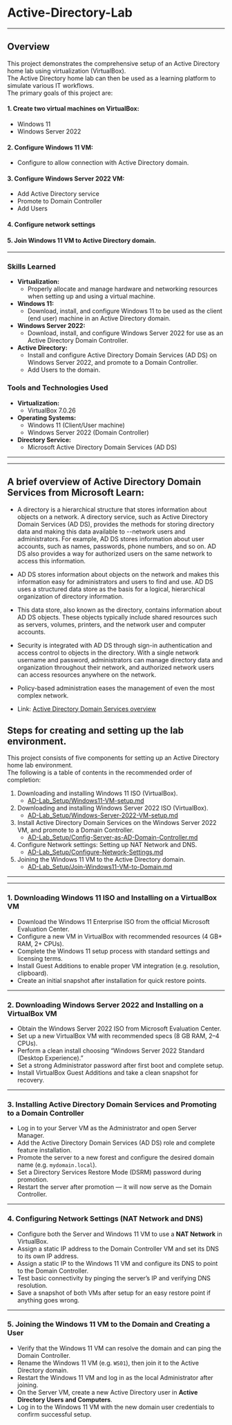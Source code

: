 # Active-Directory-Lab

---

## Overview

This project demonstrates the comprehensive setup of an Active Directory home lab using virtualization (VirtualBox).  
The Active Directory home lab can then be used as a learning platform to simulate various IT workflows.  
The primary goals of this project are:

#### 1. Create two virtual machines on VirtualBox:
  - Windows 11
  - Windows Server 2022
#### 2. Configure Windows 11 VM:
  - Configure to allow connection with Active Directory domain.
#### 3. Configure Windows Server 2022 VM:
  - Add Active Directory service
  - Promote to Domain Controller
  - Add Users
#### 4. Configure network settings
#### 5. Join Windows 11 VM to Active Directory domain.

---

### Skills Learned

- **Virtualization:**
  - Properly allocate and manage hardware and networking resources when setting up and using a virtual machine.
- **Windows 11:**
  - Download, install, and configure Windows 11 to be used as the client (end user) machine in an Active Directory domain.
- **Windows Server 2022:**
  - Download, install, and configure Windows Server 2022 for use as an Active Directory Domain Controller.
- **Active Directory:**
  - Install and configure Active Directory Domain Services (AD DS) on Windows Server 2022, and promote to a Domain Controller.
  - Add Users to the domain.




### Tools and Technologies Used

- **Virtualization:**
  - VirtualBox 7.0.26
- **Operating Systems:**
   - Windows 11 (Client/User machine)  
   - Windows Server 2022 (Domain Controller)
- **Directory Service:**
  - Microsoft Active Directory Domain Services (AD DS)

---
---  

## A brief overview of Active Directory Domain Services from  Microsoft Learn:  

- A directory is a hierarchical structure that stores information about objects on a network. A directory service, such as Active Directory Domain Services (AD DS), provides the methods for storing directory data and making this data available to --network users and administrators. For example, AD DS stores information about user accounts, such as names, passwords, phone numbers, and so on. AD DS also provides a way for authorized users on the same network to access this information.

- AD DS stores information about objects on the network and makes this information easy for administrators and users to find and use. AD DS uses a structured data store as the basis for a logical, hierarchical organization of directory information.

- This data store, also known as the directory, contains information about AD DS objects. These objects typically include shared resources such as servers, volumes, printers, and the network user and computer accounts.

- Security is integrated with AD DS through sign-in authentication and access control to objects in the directory. With a single network username and password, administrators can manage directory data and organization throughout their network, and authorized network users can access resources anywhere on the network.
- Policy-based administration eases the management of even the most complex network.
- Link: [Active Directory Domain Services overview](https://learn.microsoft.com/en-us/windows-server/identity/ad-ds/get-started/virtual-dc/active-directory-domain-services-overview)

## Steps for creating and setting up the lab environment.  

This project consists of five components for setting up an Active Directory home lab environment.  
The following is a table of contents in the recommended order of completion:  

1. Downloading and installing Windows 11 ISO (VirtualBox).
   - [AD-Lab_Setup/Windows11-VM-setup.md](https://github.com/KevinHobart/Active-Directory-Lab/blob/main/AD-Lab_Setup/Windows11-VM-setup.md)
2. Downloading and installing Windows Server 2022 ISO (VirtualBox).
   - [AD-Lab_Setup/Windows-Server-2022-VM-setup.md](https://github.com/KevinHobart/Active-Directory-Lab/blob/main/AD-Lab_Setup/Windows-Server-2022-VM-setup.md)
3. Install Active Directory Domain Services on the Windows Server 2022 VM, and promote to a Domain Controller.
   - [AD-Lab_Setup/Config-Server-as-AD-Domain-Controller.md](https://github.com/KevinHobart/Active-Directory-Lab/blob/main/AD-Lab_Setup/Config-Server-as-AD-Domain-Controller.md)
4. Configure Network settings: Setting up NAT Network and DNS.
   - [AD-Lab_Setup/Configure-Network-Settings.md](https://github.com/KevinHobart/Active-Directory-Lab/blob/main/AD-Lab_Setup/Configure-Network-Settings.md)
5. Joining the Windows 11 VM to the Active Directory domain.
   - [AD-Lab_Setup/Join-Windows11-VM-to-Domain.md](https://github.com/KevinHobart/Active-Directory-Lab/blob/main/AD-Lab_Setup/Join-Windows11-VM-to-Domain.md)

---
---


### 1. Downloading Windows 11 ISO and Installing on a VirtualBox VM

- Download the Windows 11 Enterprise ISO from the official Microsoft Evaluation Center.  
- Configure a new VM in VirtualBox with recommended resources (4 GB+ RAM, 2+ CPUs).  
- Complete the Windows 11 setup process with standard settings and licensing terms.  
- Install Guest Additions to enable proper VM integration (e.g. resolution, clipboard).  
- Create an initial snapshot after installation for quick restore points.

---

### 2. Downloading Windows Server 2022 and Installing on a VirtualBox VM

- Obtain the Windows Server 2022 ISO from Microsoft Evaluation Center.  
- Set up a new VirtualBox VM with recommended specs (8 GB RAM, 2–4 CPUs).  
- Perform a clean install choosing “Windows Server 2022 Standard (Desktop Experience).”  
- Set a strong Administrator password after first boot and complete setup.  
- Install VirtualBox Guest Additions and take a clean snapshot for recovery.

---

### 3. Installing Active Directory Domain Services and Promoting to a Domain Controller

- Log in to your Server VM as the Administrator and open Server Manager.  
- Add the Active Directory Domain Services (AD DS) role and complete feature installation.  
- Promote the server to a new forest and configure the desired domain name (e.g. `mydomain.local`).  
- Set a Directory Services Restore Mode (DSRM) password during promotion.  
- Restart the server after promotion — it will now serve as the Domain Controller.

---

### 4. Configuring Network Settings (NAT Network and DNS)

- Configure both the Server and Windows 11 VM to use a **NAT Network** in VirtualBox.  
- Assign a static IP address to the Domain Controller VM and set its DNS to its own IP address.  
- Assign a static IP to the Windows 11 VM and configure its DNS to point to the Domain Controller.  
- Test basic connectivity by pinging the server’s IP and verifying DNS resolution.  
- Save a snapshot of both VMs after setup for an easy restore point if anything goes wrong.

---

### 5. Joining the Windows 11 VM to the Domain and Creating a User

- Verify that the Windows 11 VM can resolve the domain and can ping the Domain Controller.  
- Rename the Windows 11 VM (e.g. `WS01`), then join it to the Active Directory domain.  
- Restart the Windows 11 VM and log in as the local Administrator after joining.  
- On the Server VM, create a new Active Directory user in **Active Directory Users and Computers**.  
- Log in to the Windows 11 VM with the new domain user credentials to confirm successful setup.







